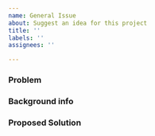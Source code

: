 ```yaml
---
name: General Issue
about: Suggest an idea for this project
title: ''
labels: ''
assignees: ''

---
```


<!---
Please read this!

Before opening a new issue, make sure to search for relevant keywords in the issues
and verify the issue you're about to submit isn't a duplicate.
--->

### Problem

<!-- Describe the general issue -->

### Background info

<!-- If you can, provide how may we resolve the particular problem? -->

### Proposed Solution

<!-- If you can, provide how may we resolve the particular problem? -->
